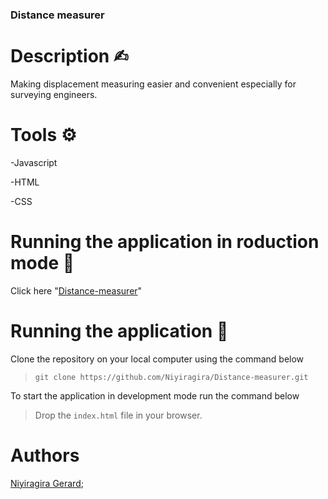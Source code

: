 ### Distance measurer

# Description ✍︎
Making displacement measuring easier and convenient especially for surveying engineers.

# Tools ⚙︎

-Javascript

-HTML

-CSS


# Running the application in roduction mode 🚀

Click here "[Distance-measurer](https://niyiragira.github.io/Distance-measurer/)"


# Running the application 🔧

Clone the repository on your local computer using the command below

> `git clone https://github.com/Niyiragira/Distance-measurer.git`

To start the application in development mode run the command below

> Drop the `index.html` file in your browser.


# Authors

[Niyiragira Gerard](https://github.com/Niyiragira);

